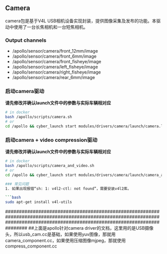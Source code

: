 ## Camera
camera包是基于V4L USB相机设备实现封装，提供图像采集及发布的功能。本驱动中使用了一台长焦相机和一台短焦相机。

### Output channels

* /apollo/sensor/camera/front_12mm/image
* /apollo/sensor/camera/front_6mm/image
* /apollo/sensor/camera/front_fisheye/image
* /apollo/sensor/camera/left_fisheye/image
* /apollo/sensor/camera/right_fisheye/image
* /apollo/sensor/camera/rear_6mm/image

### 启动camera驱动
**请先修改并确认launch文件中的参数与实际车辆相对应**
```bash
# in docker
bash /apollo/scripts/camera.sh
# or
cd /apollo && cyber_launch start modules/drivers/camera/launch/camera.launch
```
### 启动camera + video compression驱动
**请先修改并确认launch文件中的参数与实际车辆相对应**
```bash
# in docker
bash /apollo/scripts/camera_and_video.sh
# or
cd /apollo && cyber_launch start modules/drivers/camera/launch/camera_and_video.launch

### 常见问题
1. 如果出现报错“sh: 1: v4l2-ctl: not found”，需要安装v4l2库。

```bash
sudo apt-get install v4l-utils
```

################################################################################################################################################################################
##上面是apollo针对camera driver的文档，这里用的是USB摄像头，所以usb_cam.cc是基础，如果使用yuv图像，那就用camera_component.cc，如果使用压缩图像mjpeg，那就使用compress_component.cc
